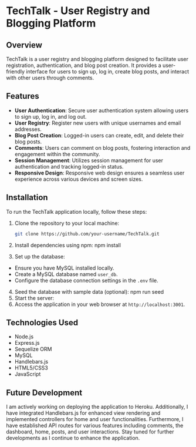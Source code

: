 # TechTalk - User Registry and Blogging Platform

## Overview

TechTalk is a user registry and blogging platform designed to facilitate user registration, authentication, and blog post creation. It provides a user-friendly interface for users to sign up, log in, create blog posts, and interact with other users through comments.

## Features

- **User Authentication**: Secure user authentication system allowing users to sign up, log in, and log out.
- **User Registry**: Register new users with unique usernames and email addresses.
- **Blog Post Creation**: Logged-in users can create, edit, and delete their blog posts.
- **Comments**: Users can comment on blog posts, fostering interaction and engagement within the community.
- **Session Management**: Utilizes session management for user authentication and tracking logged-in status.
- **Responsive Design**: Responsive web design ensures a seamless user experience across various devices and screen sizes.

## Installation

To run the TechTalk application locally, follow these steps:

1. Clone the repository to your local machine:

   ```bash
   git clone https://github.com/your-username/TechTalk.git

2. Install dependencies using npm: npm install
3. Set up the database:
- Ensure you have MySQL installed locally.
- Create a MySQL database named `user_db`.
- Configure the database connection settings in the `.env` file.
4. Seed the database with sample data (optional): npm run seed
5. Start the server:
6. Access the application in your web browser at `http://localhost:3001`.

## Technologies Used

- Node.js
- Express.js
- Sequelize ORM
- MySQL
- Handlebars.js
- HTML5/CSS3
- JavaScript

## Future Development
I am actively working on deploying the application to Heroku. Additionally, I have integrated Handlebars.js for enhanced view rendering and implemented controllers for home and user functionalities. Furthermore, I have established API routes for various features including comments, the dashboard, home, posts, and user interactions. Stay tuned for further developments as I continue to enhance the application.